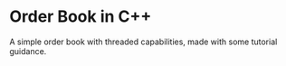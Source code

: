 # Order Book in C++
A simple order book with threaded capabilities, made with some tutorial guidance.
